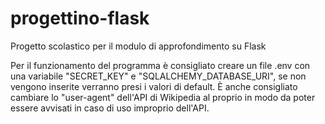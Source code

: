 # progettino-flask
Progetto scolastico per il modulo di approfondimento su Flask

Per il funzionamento del programma è consigliato creare un file .env con una variabile "SECRET_KEY" e "SQLALCHEMY_DATABASE_URI", se non vengono inserite verranno presi i valori di default.
È anche consigliato cambiare lo "user-agent" dell'API di Wikipedia al proprio in modo da poter essere avvisati in caso di uso improprio dell'API.
